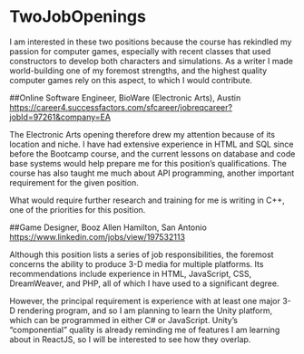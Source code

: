 # TwoJobOpenings

I am interested in these two positions because the course has rekindled my passion for computer games, especially with recent classes that used constructors to develop both characters and simulations. As a writer I made world-building one of my foremost strengths, and the highest quality computer games rely on this aspect, to which I would contribute.

##Online Software Engineer, BioWare (Electronic Arts), Austin
https://career4.successfactors.com/sfcareer/jobreqcareer?jobId=97261&company=EA

The Electronic Arts opening therefore drew my attention because of its location and niche. I have had extensive experience in HTML and SQL since before the Bootcamp course, and the current lessons on database and code base systems would help prepare me for this position’s qualifications. The course has also taught me much about API programming, another important requirement for the given position.

What would require further research and training for me is writing in C++, one of the priorities for this position.

##Game Designer, Booz Allen Hamilton, San Antonio
https://www.linkedin.com/jobs/view/197532113

Although this position lists a series of job responsibilities, the foremost concerns the ability to produce 3-D media for multiple platforms. Its recommendations include experience in HTML, JavaScript, CSS, DreamWeaver, and PHP, all of which I have used to a significant degree.

However, the principal requirement is experience with at least one major 3-D rendering program, and so I am planning to learn the Unity platform, which can be programmed in either C# or JavaScript. Unity’s “componential” quality is already reminding me of features I am learning about in ReactJS, so I will be interested to see how they overlap.
